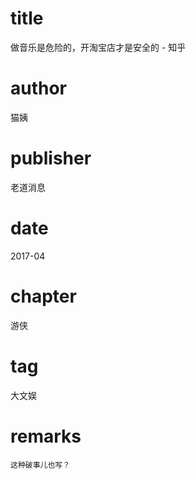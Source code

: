 # title
做音乐是危险的，开淘宝店才是安全的 - 知乎

# author
猫姨

# publisher
老道消息

# date
2017-04

# chapter
游侠

# tag
大文娱

# remarks
`这种破事儿也写？`
